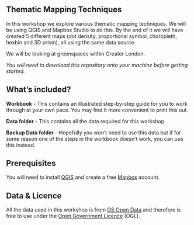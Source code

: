 ## Thematic Mapping Techniques

In this workshop we explore various thematic mapping techniques. We will be using QGIS and Mapbox Studio to do this. By the end of it we will have created 5 different maps (dot density, proportional symbol, choropleth, hexbin and 3D prism), all using the same data source. 

We will be looking at greenspaces within Greater London.

*You will need to download this repository onto your machine before getting started.*

## What’s included?

**Workbook** - This contains an illustrated step-by-step guide for you to work through at your own pace. You may find it more convenient to print this out.

**Data folder** - This contains all the data required for this workshop.

**Backup Data folder** - Hopefully you won’t need to use this data but if for some reason one of the steps in the workbook doesn’t work, you can use this instead.

## Prerequisites

You will need to install [QGIS](http://www.qgis.org/en/site/) and create a free [Mapbox](https://www.mapbox.com/) account.

## Data & Licence

All the data used in this workshop is from [OS Open Data](https://www.ordnancesurvey.co.uk/business-and-government/products/opendata.html) and therefore is free to use under the [Open Government Licence](http://www.nationalarchives.gov.uk/doc/open-government-licence/version/3/) (OGL).
